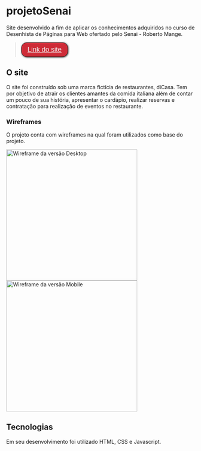 # projetoSenai

Site desenvolvido a fim de aplicar os conhecimentos adquiridos no curso de Desenhista de Páginas para Web ofertado pelo Senai - Roberto Mange.

> <button style="padding: 8px 16px; font-size: 1.125rem; border-radius: 15px; background: #CE2B37; border: 1px solid #1d1f1d; box-shadow: 1px 1px 4px #1d1f1d"> <a href="https://diaspaulo.github.io/projetoSenai/" style="text-decoration= none; color: #F1F2F1">Link do site</a> </button>

## O site

O site foi construído sob uma marca fictícia de restaurantes, diCasa.
Tem por objetivo de atrair os clientes amantes da comida italiana além de contar um pouco de sua história, apresentar o cardápio, realizar reservas e contratação para realização de eventos no restaurante.

### Wireframes

O projeto conta com wireframes na qual foram utilizados como base do projeto.

<img src="https://github.com/diasPaulo/projetoSenai/blob/main/wireframes/Desktop.png?raw=true" alt="Wireframe da versão Desktop" height="350" /> <img src="https://github.com/diasPaulo/projetoSenai/blob/main/wireframes/Mobile.png?raw=true" alt="Wireframe da versão Mobile" height="350" />


## Tecnologias

Em seu desenvolvimento foi utilizado HTML, CSS e Javascript.

